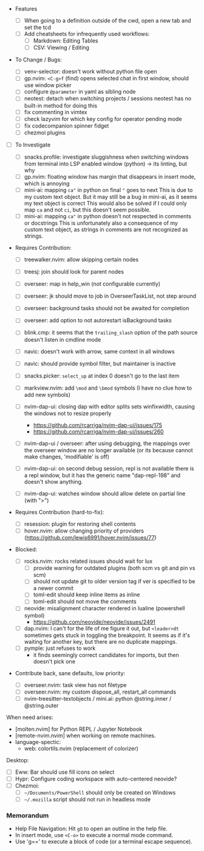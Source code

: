 - Features

  - [ ] When going to a definition outside of the cwd, open a new tab and set the tcd
  - [ ] Add cheatsheets for infrequently used workflows:
    - [ ] Markdown: Editing Tables
    - [ ] CSV: Viewing / Editing

- To Change / Bugs:

  - [ ] venv-selector: doesn't work without python file open
  - [ ] gp.nvim: `<C-g>f` (find) opens selected chat in first window, should use window picker
  - [ ] configure `@parameter` in yaml as sibling node
  - [ ] neotest: detach when switching projects / sessions neotest has no built-in method for doing this
  - [ ] fix commenting in vimtex
  - [ ] check lazyvim for which key config for operator pending mode
  - [ ] fix codecompanion spinner fidget
  - [ ] chezmoi plugins

- [ ] To Investigate

  - [ ] snacks.profile: investigate sluggishness when switching windows from
        terminal into LSP enabled window (python) -> its linting, but why
  - [ ] gp.nvim: floating window has margin that disappears in insert mode, which is annoying
  - [ ] mini-ai: mapping `ca"` in python on final `"` goes to next
        This is due to my custom text object. But it may still be a bug in mini-ai, as it seems my text object is correct
        This would also be solved if I could only map `ca` and not `ci`, but this doesn't seem possible.
  - [ ] mini-ai: mapping `ca"` in python doesn't not respected in comments or docstrings
        This is unfortunately also a consequence of my custom text object, as strings in comments are not recognized as strings.

- Requires Contribution:

  - [ ] treewalker.nvim: allow skipping certain nodes
  - [ ] treesj: join should look for parent nodes
  - [ ] overseer: map <esc> in help_win (not configurable currently)
  - [ ] overseer: jk should move to job in OverseerTaskList, not step around
  - [ ] overseer: background tasks should not be awaited for completion
  - [ ] overseer: add option to not autorestart isBackground tasks
  - [ ] blink.cmp: it seems that the `trailing_slash` option of the path source doesn't listen in cmdline mode
  - [ ] navic: doesn't work with arrow, same context in all windows
  - [ ] navic: should provide symbol filter, but maintainer is inactive
  - [ ] snacks.picker: `select_up` at index 0 doesn't go to the last item
  - [ ] markview.nvim: add `\mod` and `\bmod` symbols (I have no clue how to add new symbols)

  - [ ] nvim-dap-ui: closing dap with editor splits sets winfixwidth, causing
        the windows not to resize properly
    - https://github.com/rcarriga/nvim-dap-ui/issues/175
    - https://github.com/rcarriga/nvim-dap-ui/issues/260
  - [ ] nvim-dap-ui / overseer: after using debugging, the mappings over the
        overseer window are no longer available (or its because cannot make changes,
        'modifiable' is off)
  - [ ] nvim-dap-ui: on second debug session, repl is not available
        there is a repl window, but it has the generic name "dap-repl-198" and
        doesn't show anything.
  - [ ] nvim-dap-ui: watches window should allow delete on partial line (with ">")

- Requires Contribution (hard-to-fix):

  - [ ] resession: plugin for restoring shell contents
  - [ ] hover.nvim: allow changing priority of providers (https://github.com/lewis6991/hover.nvim/issues/77)

- Blocked:

  - [ ] rocks.nvim: rocks related issues should wait for lux
    - [ ] provide warning for outdated plugins (both scm vs git and pin vs scm)
    - [ ] should not update git to older version tag if ver is specified to be a newer commit
    - [ ] toml-edit should keep inline items as inline
    - [ ] toml-edit should not move the comments
  - [ ] neovide: misalignment character rendered in lualine (powershell symbol)
    - https://github.com/neovide/neovide/issues/2491
  - [ ] dap.nvim: I can't for the life of me figure it out, but `<leader>dt`
        sometimes gets stuck in toggling the breakpoint. It seems as if it's waiting
        for another key, but there are no duplicate mappings.
  - [ ] pymple: just refuses to work
    - it finds seemingly correct candidates for imports, but then doesn't pick one

- Contribute back, sane defaults, low priority:
  - [ ] overseer.nvim: task view has not filetype
  - [ ] overseer.nvim: my custom dispose_all, restart_all commands
  - [ ] nvim-treesitter-textobjects / mini.ai: python @string.inner / @string.outer

When need arises:

- [molten.nvim] for Python REPL / Jupyter Notebook
- [remote-nvim.nvim] when working on remote machines.
- language-spectic:
  - web: colortils.nvim (replacement of colorizer)

Desktop:

- [ ] Eww: Bar should use fill icons on select
- [ ] Hypr: Configure coding workspace with auto-centered neovide?
- [ ] Chezmoi:
  - [ ] `~/Documents/PowerShell` should only be created on Windows
  - [ ] `~/.mozilla` script should not run in headless mode

### Memorandum

- Help File Navigation: Hit `gO` to open an outline in the help file.
- In insert mode, use `<C-o>` to execute a normal mode command.
- Use 'g==' to execute a block of code (or a terminal escape sequence).
